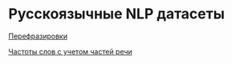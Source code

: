 # Русскоязычные NLP датасеты

[Перефразировки](https://github.com/Koziev/NLP_Datasets/tree/master/ParaphraseDetection)

[Частоты слов с учетом частей речи](https://github.com/Koziev/NLP_Datasets/tree/master/WordformFrequencies)

